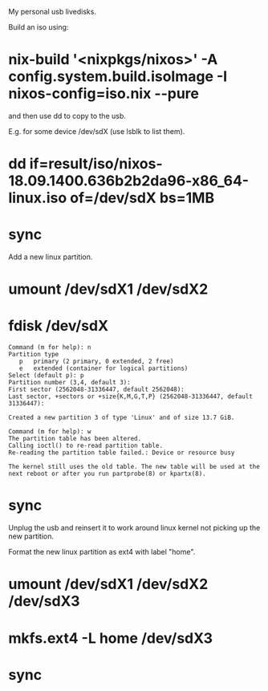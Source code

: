 My personal usb livedisks.

Build an iso using:

# nix-build '<nixpkgs/nixos>' -A config.system.build.isoImage -I nixos-config=iso.nix --pure

and then use dd to copy to the usb.

E.g. for some device /dev/sdX (use lsblk to list them).

# dd if=result/iso/nixos-18.09.1400.636b2b2da96-x86_64-linux.iso of=/dev/sdX bs=1MB
# sync

Add a new linux partition.

# umount /dev/sdX1 /dev/sdX2
# fdisk /dev/sdX

    Command (m for help): n
    Partition type
       p   primary (2 primary, 0 extended, 2 free)
       e   extended (container for logical partitions)
    Select (default p): p
    Partition number (3,4, default 3):
    First sector (2562048-31336447, default 2562048):
    Last sector, +sectors or +size{K,M,G,T,P} (2562048-31336447, default 31336447):

    Created a new partition 3 of type 'Linux' and of size 13.7 GiB.

    Command (m for help): w
    The partition table has been altered.
    Calling ioctl() to re-read partition table.
    Re-reading the partition table failed.: Device or resource busy

    The kernel still uses the old table. The new table will be used at the next reboot or after you run partprobe(8) or kpartx(8).

# sync

Unplug the usb and reinsert it to work around linux kernel not picking up the new partition.

Format the new linux partition as ext4 with label "home".

# umount /dev/sdX1 /dev/sdX2 /dev/sdX3
# mkfs.ext4 -L home /dev/sdX3
# sync

